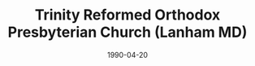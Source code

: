 ---
date: &id001 1990-04-20
end_date: null
location:
  address: 9630 Annapolis Road
  city: Lanham
  state: MD
minister:
- end: 1992-01-01
  name: Lyman Smith
  start: 1990-01-01
  type: supply
- end: null
  name: Gerald Taylor
  start: 1993-01-01
  type: pastor
ministers:
- Lyman Smith
- Gerald Taylor
name: Trinity Reformed Orthodox Presbyterian Church
names:
- end: null
  name: Trinity Reformed Orthodox Presbyterian Church
  start: 1990-04-20
origination_date: *id001
raw_data: "MD Lanham\n\nTrinity Reformed Orthodox Presbyterian Church  (April\
  \ 20, 1990\u2013 )\n9630 Annapolis Road, Lanham, MD\nSupply: Lyman Smith,\
  \ 1990\u201392\nPastor: Gerald Taylor, 1993\u2013"
received_from: MISSING
states:
- MD
status:
  active: true
  end_date: null
  reason: null
  received_from: null
  withdrawal_to: null
title: Trinity Reformed Orthodox Presbyterian Church (Lanham MD)

---